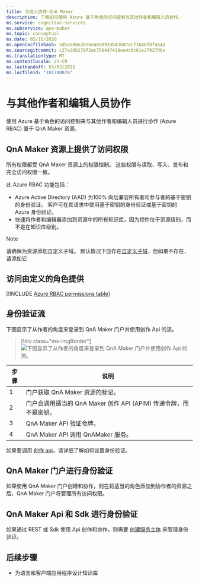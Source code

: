 ```yaml
---
title: 与他人协作-QnA Maker
description: 了解如何使用 Azure 基于角色的访问控制与其他作者和编辑人员协作。
ms.service: cognitive-services
ms.subservice: qna-maker
ms.topic: conceptual
ms.date: 05/15/2020
ms.openlocfilehash: 5d5a580e2b7be4699933b43687dcf164bf8f4a4a
ms.sourcegitcommit: c27a20b278f2ac758447418ea4c8c61e27927d6a
ms.translationtype: MT
ms.contentlocale: zh-CN
ms.lasthandoff: 03/03/2021
ms.locfileid: "101700076"
---
```

# <a name="collaborate-with-other-authors-and-editors"></a>与其他作者和编辑人员协作

使用 Azure 基于角色的访问控制来与其他作者和编辑人员进行协作 (Azure RBAC) 置于 QnA Maker 资源。

## <a name="access-is-provided-on-the-qna-maker-resource"></a>QnA Maker 资源上提供了访问权限

所有权限都受 QnA Maker 资源上的权限控制。 这些权限与读取、写入、发布和完全访问权限一致。

此 Azure RBAC 功能包括：
* Azure Active Directory (AAD) 为100% 向后兼容所有者和参与者的基于密钥的身份验证。 客户可在其请求中使用基于密钥的身份验证或基于密钥的 Azure 身份验证。
* 快速将作者和编辑器添加到资源中的所有知识库，因为控件位于资源级别，而不是在知识库级别。

> [!NOTE]
> 请确保为资源添加自定义子域。 默认情况下应存在[自定义子域](../../cognitive-services-custom-subdomains.md)，但如果不存在，请添加它

## <a name="access-is-provided-by-a-defined-role"></a>访问由定义的角色提供

[!INCLUDE [Azure RBAC permissions table](../includes/role-based-access-control.md)]

## <a name="authentication-flow"></a>身份验证流

下图显示了从作者的角度来登录到 QnA Maker 门户并使用创作 Api 的流。

> [!div class="mx-imgBorder"]
> ![下图显示了从作者的角度来登录到 QnA Maker 门户并使用创作 Api 的流。](../media/qnamaker-how-to-collaborate-knowledge-base/rbac-flow-from-portal-to-service.png)

|步骤|说明|
|--|--|
|1|门户获取 QnA Maker 资源的标记。|
|2|门户会调用适当的 QnA Maker 创作 API (APIM) 传递令牌，而不是密钥。|
|3|QnA Maker API 验证令牌。|
|4 |QnA Maker API 调用 QnAMaker 服务。|

如果要调用 [创作 api](../index.yml)，请详细了解如何设置身份验证。

## <a name="authenticate-by-qna-maker-portal"></a>QnA Maker 门户进行身份验证

如果使用 QnA Maker 门户创建和协作，则在将适当的角色添加到协作者的资源之后，QnA Maker 门户将管理所有访问权限。

## <a name="authenticate-by-qna-maker-apis-and-sdks"></a>QnA Maker Api 和 Sdk 进行身份验证

如果通过 REST 或 Sdk 使用 Api 创作和协作，则需要 [创建服务主体](../../authentication.md#assign-a-role-to-a-service-principal) 来管理身份验证。

## <a name="next-step"></a>后续步骤

* 为语言和客户端应用程序设计知识库